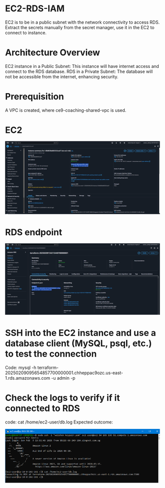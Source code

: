 # EC2-RDS-IAM
EC2 is to be in a public subnet with the network connectivity to access RDS. Extract the secrets manually from the secret manager, use it in the EC2 to connect to instance.

# Architecture Overview
EC2 instance in a Public Subnet: This instance will have internet access and connect to the RDS database.
RDS in a Private Subnet: The database will not be accessible from the internet, enhancing security.

# Prerequisition
A VPC is created, where ce9-coaching-shared-vpc is used.

# EC2
![alt text](image-2.png)

# RDS endpoint
![alt text](image-1.png)

# SSH into the EC2 instance and use a database client (MySQL, psql, etc.) to test the connection
Code:
mysql -h terraform-20250209095654857700000001.chheppac9ozc.us-east-1.rds.amazonaws.com -u admin -p


# Check the logs to verify if it connected to RDS
code:
cat /home/ec2-user/db.log
Expected outcome:

![alt text](image.png)
